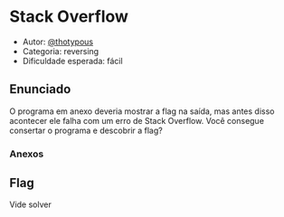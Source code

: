 # Stack Overflow

* Autor: [@thotypous](https://github.com/thotypous)
* Categoria: reversing
* Dificuldade esperada: fácil

## Enunciado

O programa em anexo deveria mostrar a flag na saída, mas antes disso acontecer ele falha com um erro de Stack Overflow. Você consegue consertar o programa e descobrir a flag?

### Anexos


## Flag

Vide solver
